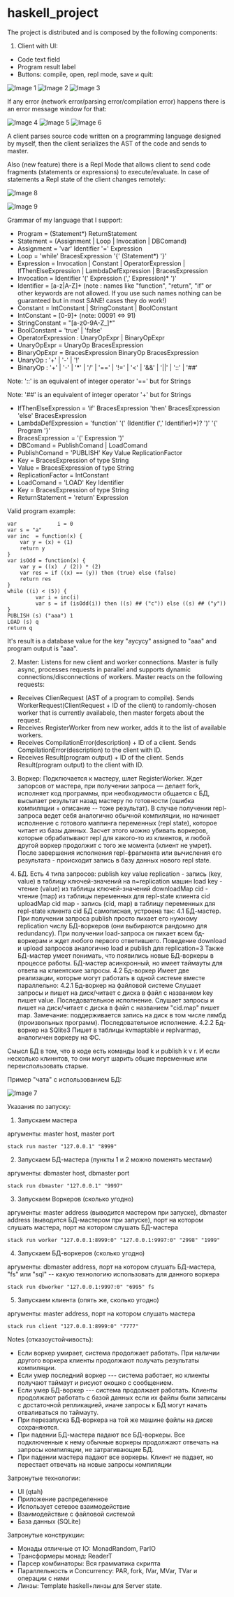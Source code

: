 # haskell_project

The project is distributed and is composed by the following components: 

1. Client with UI:
* Code text field
* Program result label
* Buttons: compile, open, repl mode, save и quit: 

![Image 1](https://github.com/Ololoshechkin/haskell_project/raw/master/screenshots/image1.png)
![Image 2](https://github.com/Ololoshechkin/haskell_project/raw/master/screenshots/image2.png)
![Image 3](https://github.com/Ololoshechkin/haskell_project/raw/master/screenshots/image3.png)
 

If any error (network error/parsing error/compilation error) happens there is an error message window for that:


![Image 4](https://github.com/Ololoshechkin/haskell_project/raw/master/screenshots/image4.png)
![Image 5](https://github.com/Ololoshechkin/haskell_project/raw/master/screenshots/image5.png)
![Image 6](https://github.com/Ololoshechkin/haskell_project/raw/master/screenshots/image6.png)


A client parses source code written on a programming language designed by myself, then the client serializes the AST of the code and sends to master.

Also (new feature) there is a Repl Mode that allows client to send code fragments (statements or expressions) to execute/evaluate. In case of statements a Repl state of the client changes remotely:

![Image 8](https://github.com/Ololoshechkin/haskell_project/raw/master/screenshots/image8.png)

![Image 9](https://github.com/Ololoshechkin/haskell_project/raw/master/screenshots/image9.png)

Grammar of my language that I support:

* Program = (Statement*) ReturnStatement
* Statement = (Assignment | Loop | Invocation | DBComand)
* Assignment = 'var' Identifier '=' Expression
* Loop = 'while' BracesExpression '{' (Statement*) '}' 
* Expression = Invocation | Constant | OperatorExpression | IfThenElseExpression | LambdaDefExpression | BracesExpression
* Invocation = Identifier '(' Expression (',' Expression)* ')'
* Identifier = [a-z|A-Z]+ (note : names like "function", "return", "if" or other keywords are not allowed. If you use such names nothing can be guaranteed but in most SANE! cases they do work!)
* Constant = IntConstant | StringConstant | BoolConstant
* IntConstant = [0-9]+ (note: 00091 <=> 91)
* StringConstant = \"[a-z0-9A-Z_]*\"
* BoolConstant = 'true' | 'false' 
* OperatorExpression : UnaryOpExpr | BinaryOpExpr
* UnaryOpExpr = UnaryOp BracesExpression
* BinaryOpExpr = BracesExpression BinaryOp BracesExpression
* UnaryOp : '+' | '-' | '!'
* BinaryOp : '+' | '-' | '*' | '/' | '==' | '!=' | '<' | '&&' | '||' | '::' | '##'

Note: '::' is an equivalent of integer operator '==' but for Strings

Note: '##' is an equivalent of integer operator '+' but for Strings

* IfThenElseExpression = 'if' BracesExpression 'then' BracesExpression 'else' BracesExpression
* LambdaDefExpression = 'function' '(' (Identifier (',' Identifier)*)? ')' '{' Program '}'
* BracesExpression = '(' Expression ')'
* DBComand = PublishComand | LoadComand
* PublishComand = 'PUBLISH' Key Value ReplicationFactor 
* Key = BracesExpression of type String
* Value = BracesExpression of type String
* ReplicationFactor = IntConstant
* LoadComand = 'LOAD' Key Identifier 
* Key = BracesExpression of type String
* ReturnStatement = 'return' Expression

Valid program example:


```
var             i = 0  
var s = "a"  
var inc  = function(x) {  
	var y = (x) + (1)  
	return y   
}   
var isOdd = function(x) { 
	var y = ((x)  / (2)) * (2) 
	var res = if ((x) == (y)) then (true) else (false) 
	return res 
} 
while ((i) < (5)) { 
         var i = inc(i) 
         var s = if (isOdd(i)) then ((s) ## ("c")) else ((s) ## ("y")) 
} 
PUBLISH (s) ("aaa") 1 
LOAD (s) q 
return q 
```

It's result is a database value for the key "aycycy" assigned to "aaa" and program output is "aaa".

2. Master:
Listens for new client and worker connections. Master is fully async, processes requests in parallel and supports dynamic connections/disconnections of workers.
Master reacts on the following requests:
- Receives ClienRequest (AST of a program to compile). Sends WorkerRequest(ClientRequest + ID of the client) to randomly-chosen worker that is currently availabele, then master forgets about the request.
- Receives RegisterWorker from new worker, adds it to the list of available workers.
- Receives CompilationError(description) + ID of a client. Sends CompilationError(description) to the client with ID.
- Receives Result(program output) + ID of the client. Sends Result(program output) to the client with ID.

3. Воркер:
Подключается к мастеру, шлет RegisterWorker.
Ждет запорсов от мастера, при получении запроса — делает fork, исполняет код программы, 
при необходимости общается с БД, 
высылает результат назад мастеру по готовности (ошибка компиляции + описание -- тоже результат).
В случае получении repl-запроса ведет себя аналогично обычной компиляции, но начинает исполнение с готового маппинга переменных (repl state), которое читает из базы данных. Засчет этого можно убивать воркеров, которые обрабатывают repl для какого-то из клиентов, и любой другой воркер продолжит с того же момента (клиент не умрет). После завершения исполнения repl-фрагмента или вычисления его результата - происходит запись в базу данных нового repl state.

4. БД. Есть 4 типа запросов: 
publish key value replication - запись (key, value) в таблицу ключей-значений на n=replication машин
load key - чтение (value) из таблицы ключей-значений
downloadMap cid  - чтение (map) из таблицы переменных для repl-state клиента cid
uploadMap cid map - запись (cid, map) в таблицу переменных для repl-state клиента cid
БД самописная, устроена так:
4.1 БД-мастер.
При получении запроса publish просто пихает его нужному replication числу БД-воркеров (они выбираются рандомно для redundancy).
При получении load-запроса он пихает всем бд-воркерам и ждет любого первого ответившего.
Поведение download и upload запросов аналогично load и publish для replication=3
Также БД-мастер умеет понимать, что появились новые БД-воркеры в процессе работы.
БД-мастер асинхронный, но имеет таймауты для ответа на клиентские запросы.
4.2 Бд-воркер
Имеет две реализации, которые могут работать в одной системе вместе параллельно:
4.2.1 Бд-воркер на файловой системе
Слушает запросы и пишет на диск/читает с диска в файл с названием key пишет value. Последовательное исполнение.
Слушает запросы и пишет на диск/читает с диска в файл с названием "cid.map" пишет map. Замечание: поддерживается запись на диск в том числе лямбд (произвольных программ). Последовательное исполнение.
4.2.2 Бд-воркер на SQlite3
Пишет в таблицы kvmaptable и replvarmap, аналогичен воркеру на ФС.

Смысл БД в том, что в коде есть команды load k и publish k v r.
И если несколько клиннтов, то они могут шарить общие переменные или переиспользовать старые.

Пример "чата" с использованием БД:

![Image 7](https://github.com/Ololoshechkin/haskell_project/raw/master/screenshots/image7.png)

Указания по запуску:
1. Запускаем мастера

аргументы: master host, master port
```
stack run master "127.0.0.1" "8999"
```
2. Запускаем БД-мастера (пункты 1 и 2 можно поменять местами)
	
аргументы: dbmaster host, dbmaster port
```
stack run dbmaster "127.0.0.1" "9997"
```
3. Запускаем Воркеров (сколько угодно)
	
аргументы: master address (выводится мастером при запуске), dbmaster address (выводится БД-мастером при запуске), порт на котором слушать мастера, порт на котором слушать БД-мастера
```
stack run worker "127.0.0.1:8999:0" "127.0.0.1:9997:0" "2998" "1999"
```
4. Запускаем БД-воркеров (сколько угодно)

аргументы: dbmaster address, порт на котором слушать БД-мастера, "fs" или "sql" -- какую технологию использовать для данного воркера
```
stack run dbworker "127.0.0.1:9997:0" "6995" fs
```
5. Запускаем клиента (опять же, сколько угодно)
	
аргументы: master address, порт на котором слушать мастера
```
stack run client "127.0.0.1:8999:0" "7777"
```

Notes (отказоустойчивость):
* Если воркер умирает, система продолжает работать. При наличии другого воркера клиенты продолжают получать результаты компиляции.
* Если умер последний воркер --- система работает, но клиенты получают таймаут и рисуют окошко с сообщением.
* Если умер БД-воркер --- система продолжает работать. Клиенты продолжают работать с базой данных если их файлы были записаны с достаточной репликацией, иначе запросы к БД могут начать отваливаться по таймауту.
* При перезапуска БД-воркера на той же машине файлы на диске сохраняются.
* При падении БД-мастера падают все БД-воркеры. Все подключенные к нему обычные воркеры продолжают отвечать на запросы компиляции, не затрагивающие БД.
* При падении мастера падают все воркеры. Клиент не падает, но перестает отвечать на новые запросы компиляции

Затронутые технологии:
* UI (qtah)
* Приложение распределенное
* Использует сетевое взаимодействие
* Взаимодействие с файловой системой
* База данных (SQLite)

Затронутые конструкции:
* Монады отличные от IO: MonadRandom, ParIO
* Трансформеры монад: ReaderT
* Парсер комбинаторы: Вся грамматика скрипта
* Параллельность и Concurrency: PAR, fork, IVar, MVar, TVar и операции с ними
* Линзы: Template haskell+линзы для Server state.

